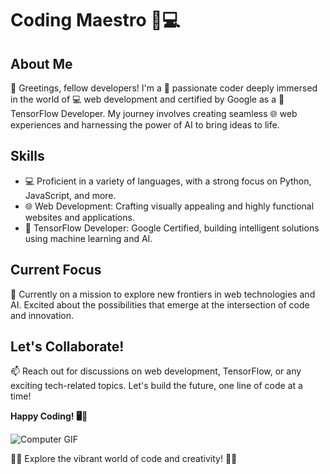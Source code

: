 #  Coding Maestro 🚀💻

## About Me
👋 Greetings, fellow developers! I'm a 🎨 passionate coder deeply immersed in the world of 💻 web development and certified by Google as a 🤖 TensorFlow Developer. My journey involves creating seamless 🌐 web experiences and harnessing the power of AI to bring ideas to life.

## Skills
- 💻 Proficient in a variety of languages, with a strong focus on Python, JavaScript, and more.
- 🌐 Web Development: Crafting visually appealing and highly functional websites and applications.
- 🤖 TensorFlow Developer: Google Certified, building intelligent solutions using machine learning and AI.

## Current Focus
🚀 Currently on a mission to explore new frontiers in web technologies and AI. Excited about the possibilities that emerge at the intersection of code and innovation.

## Let's Collaborate!
📫 Reach out for discussions on web development, TensorFlow, or any exciting tech-related topics. Let's build the future, one line of code at a time!

**Happy Coding! 🖥️🌟**

![Computer GIF](https://media0.giphy.com/media/gi84IkFRzwube/giphy.gif?cid=ecf05e47eidnvknxx1urxlyk6e49pv166yh6lwf8fumikgw3&ep=v1_gifs_related&rid=giphy.gif&ct=g)

🎨✨ Explore the vibrant world of code and creativity! 🚀🌟
